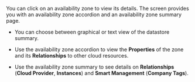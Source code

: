 You can click on an availability zone to view its details. The screen
provides you with an availability zone accordion and an availability
zone summary page.

  - You can choose between graphical or text view of the datastore
    summary.

  - Use the availability zone accordion to view the **Properties** of
    the zone and its **Relationships** to other cloud resources.

  - Use the availability zone summary to see details on
    **Relationships** (**Cloud Provider**, **Instances**) and **Smart
    Management** (**Company Tags**).
